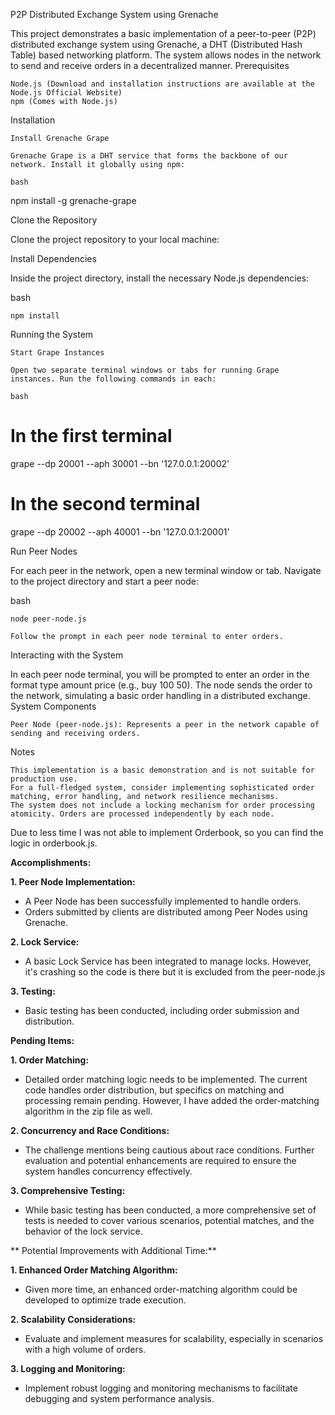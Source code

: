 P2P Distributed Exchange System using Grenache

This project demonstrates a basic implementation of a peer-to-peer (P2P) distributed exchange system using Grenache, a DHT (Distributed Hash Table) based networking platform. The system allows nodes in the network to send and receive orders in a decentralized manner.
Prerequisites

    Node.js (Download and installation instructions are available at the Node.js Official Website)
    npm (Comes with Node.js)

Installation

    Install Grenache Grape

    Grenache Grape is a DHT service that forms the backbone of our network. Install it globally using npm:

    bash

npm install -g grenache-grape

Clone the Repository

Clone the project repository to your local machine:


Install Dependencies

Inside the project directory, install the necessary Node.js dependencies:

bash

    npm install

Running the System

    Start Grape Instances

    Open two separate terminal windows or tabs for running Grape instances. Run the following commands in each:

    bash

# In the first terminal
grape --dp 20001 --aph 30001 --bn '127.0.0.1:20002'

# In the second terminal
grape --dp 20002 --aph 40001 --bn '127.0.0.1:20001'

Run Peer Nodes

For each peer in the network, open a new terminal window or tab. Navigate to the project directory and start a peer node:

bash

    node peer-node.js

    Follow the prompt in each peer node terminal to enter orders.

Interacting with the System

In each peer node terminal, you will be prompted to enter an order in the format type amount price (e.g., buy 100 50). The node sends the order to the network, simulating a basic order handling in a distributed exchange.
System Components

    Peer Node (peer-node.js): Represents a peer in the network capable of sending and receiving orders.

Notes

    This implementation is a basic demonstration and is not suitable for production use.
    For a full-fledged system, consider implementing sophisticated order matching, error handling, and network resilience mechanisms.
    The system does not include a locking mechanism for order processing atomicity. Orders are processed independently by each node.

Due to less time I was not able to implement Orderbook, so you can find the logic in orderbook.js.


**Accomplishments:**

**1. Peer Node Implementation:**
   - A Peer Node has been successfully implemented to handle orders.
   - Orders submitted by clients are distributed among Peer Nodes using Grenache.

**2. Lock Service:**
   - A basic Lock Service has been integrated to manage locks. However, it's crashing so the code is there but it is excluded from the peer-node.js

**3. Testing:**
   - Basic testing has been conducted, including order submission and distribution.

**Pending Items:**

**1. Order Matching:**
   - Detailed order matching logic needs to be implemented. The current code handles order distribution, but specifics on matching and processing remain pending. However, I have added the order-matching algorithm in the zip file as well. 

**2. Concurrency and Race Conditions:**
   - The challenge mentions being cautious about race conditions. Further evaluation and potential enhancements are required to ensure the system handles concurrency effectively.

**3. Comprehensive Testing:**
   - While basic testing has been conducted, a more comprehensive set of tests is needed to cover various scenarios, potential matches, and the behavior of the lock service.

** Potential Improvements with Additional Time:**

**1. Enhanced Order Matching Algorithm:**
   - Given more time, an enhanced order-matching algorithm could be developed to optimize trade execution.

**2. Scalability Considerations:**
   - Evaluate and implement measures for scalability, especially in scenarios with a high volume of orders.

**3. Logging and Monitoring:**
   - Implement robust logging and monitoring mechanisms to facilitate debugging and system performance analysis.


